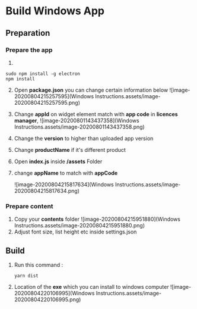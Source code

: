 # Build Windows App

## Preparation

### Prepare the app

1. 

   ``` shell
   sudo npm install -g electron
   npm install
   ```
   
2. Open **package.json** you can change certain information below
   ![image-20200804215257595](Windows Instructions.assets/image-20200804215257595.png)

3. Change **appId** on widget element match with **app code** in **licences manager**, 
   ![image-20200801143437358](Windows Instructions.assets/image-20200801143437358.png)

3. Change the **version** to higher than uploaded app version

4. Change **productName** if it's different product

6. Open **index.js** inside **/assets** Folder

7. change **appName** to match with **appCode**

   ![image-20200804215817634](Windows Instructions.assets/image-20200804215817634.png)


### Prepare content

1. Copy your **contents** folder 
   ![image-20200804215951880](Windows Instructions.assets/image-20200804215951880.png)
2. Adjust font size, list height etc inside settings.json

## Build

1. Run this command :

   ```shell
   yarn dist
   ```

2. Location of the **exe** which you can install to windows computer
   ![image-20200804220106995](Windows Instructions.assets/image-20200804220106995.png)
